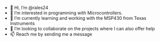 - 👋 Hi, I’m @rales24
- 👀 I’m interested in programming with Microcontrollers.
- 🌱 I’m currently learning and working with the MSP430 from Texas Instruments
- 💞️ I’m looking to collaborate on the projects where I can also offer help
- 📫 Reach me by sending me a message

<!---
rales24/rales24 is a ✨ special ✨ repository because its `README.md` (this file) appears on your GitHub profile.
You can click the Preview link to take a look at your changes.
--->
